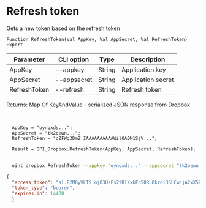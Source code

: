 ﻿---
sidebar_position: 3
---

# Refresh token
 Gets a new token based on the refresh token



`Function RefreshToken(Val AppKey, Val AppSecret, Val RefreshToken) Export`

  | Parameter | CLI option | Type | Description |
  |-|-|-|-|
  | AppKey | --appkey | String | Application key |
  | AppSecret | --appsecret | String | Application secret |
  | RefreshToken | --refresh | String | Refresh token |

  
  Returns:  Map Of KeyAndValue - serialized JSON response from Dropbox

<br/>




```bsl title="Code example"
  AppKey = "oynqxds...";
  AppSecret = "tk2oewn...";
  RefreshToken = "oZFWg3DmZ_IAAAAAAAAAAWilOA0M1SjV...";
  
  Result = OPI_Dropbox.RefreshToken(AppKey, AppSecret, RefreshToken);
```



```sh title="CLI command example"
    
  oint dropbox RefreshToken --appkey "oynqxds..." --appsecret "tk2oewn..." --refresh "oZFWg3DmZ_IAAAAAAAAAAWilOA0M1SjV..."

```

```json title="Result"
{
  "access_token": "sl.B2M8yVLTS_ojO3UsFs2tRlXxkFh50RLOkroi3SLCwcjA2xX58JY__GXKh9vPGnGcfDkkTJJYB1Wn9tFvj6cRs3w04TnfaBQnJiOfUb58UHexTCAdck9xNFIBAQjuAQKUtkoht66bvsu4oh6Wl6gQpvU",
  "token_type": "bearer",
  "expires_in": 14400
  }
```

